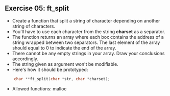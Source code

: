 ## Exercise 05: ft_split
- Create a function that split a string of character depending on another string of characters.
- You'll have to use each character from the string __charset__ as a separator.
- The function returns an array where each box contains the address of a string wrapped between two separators. The last element of the array should equal to 0 to indicate the end of the array.
- There cannot be any empty strings in your array. Draw your conclusions accordingly.
- The string given as argument won't be modifiable.
- Here's how it should be prototyped:
```C
	char **ft_split(char *str, char *charset);
```
- Allowed functions: malloc